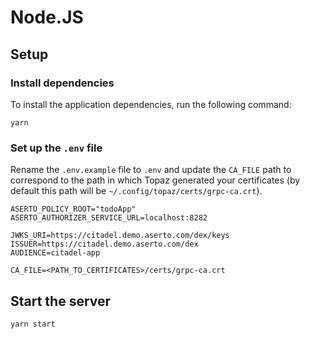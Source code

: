 # Node.JS

## Setup

### Install dependencies
To install the application dependencies, run the following command:
```
yarn
```

### Set up the `.env` file
Rename the `.env.example` file to `.env` and update the `CA_FILE` path to correspond to the path in which Topaz generated your certificates (by default this path will be `~/.config/topaz/certs/grpc-ca.crt`).

```
ASERTO_POLICY_ROOT="todoApp"
ASERTO_AUTHORIZER_SERVICE_URL=localhost:8282

JWKS_URI=https://citadel.demo.aserto.com/dex/keys
ISSUER=https://citadel.demo.aserto.com/dex
AUDIENCE=citadel-app

CA_FILE=<PATH_TO_CERTIFICATES>/certs/grpc-ca.crt
```

## Start the server
```
yarn start
```
